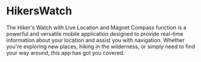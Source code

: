 # HikersWatch
The Hiker's Watch with Live Location and Magnet Compass function is a powerful and versatile mobile application designed to provide real-time information about your location and assist you with navigation. Whether you're exploring new places, hiking in the wilderness, or simply need to find your way around, this app has got you covered.
